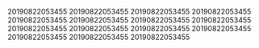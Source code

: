 20190822053455
20190822053455
20190822053455
20190822053455
20190822053455
20190822053455
20190822053455
20190822053455
20190822053455
20190822053455
20190822053455
20190822053455
20190822053455
20190822053455
20190822053455
